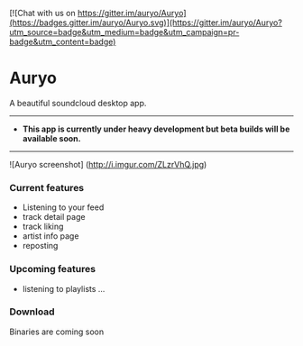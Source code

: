 [![Chat with us on https://gitter.im/auryo/Auryo](https://badges.gitter.im/auryo/Auryo.svg)](https://gitter.im/auryo/Auryo?utm_source=badge&utm_medium=badge&utm_campaign=pr-badge&utm_content=badge)

# Auryo
A beautiful soundcloud desktop app. 
___

- **This app is currently under heavy development but beta builds will be available soon.**
___
![Auryo screenshot]
(http://i.imgur.com/ZLzrVhQ.jpg)

### Current features
- Listening to your feed
- track detail page
- track liking
- artist info page
- reposting

### Upcoming features
- listening to playlists
...

### Download
Binaries are coming soon

